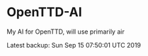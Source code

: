 # OpenTTD-AI
My AI for OpenTTD, will use primarily air

Latest backup: Sun Sep 15 07:50:01 UTC 2019
